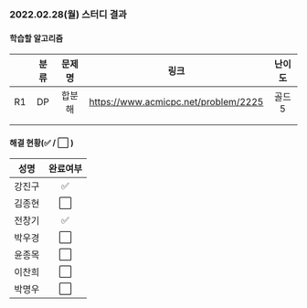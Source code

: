 ### 2022.02.28(월) 스터디 결과

#### 학습할 알고리즘

|      | 분류 | 문제명 |                 링크                 | 난이도 |
| :--: | :--: | :----: | :----------------------------------: | :----: |
|  R1  |  DP  | 합분해 | https://www.acmicpc.net/problem/2225 | 골드5  |
|      |      |        |                                      |        |
|      |      |        |                                      |        |

#### 해결 현황(:white_check_mark: / :white_large_square:  )

|  성명  |       완료여부       |
| :----: | :------------------: |
| 강진구 |  :white_check_mark:  |
| 김종현 | :white_large_square: |
| 전창기 |  :white_check_mark:  |
| 박우경 | :white_large_square: |
| 윤종목 | :white_large_square: |
| 이찬희 | :white_large_square: |
| 박명우 | :white_large_square: |
